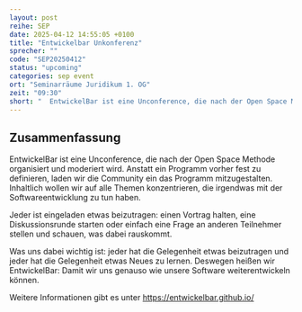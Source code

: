 ```yaml
---
layout: post
reihe: SEP
date: 2025-04-12 14:55:05 +0100
title: "Entwickelbar Unkonferenz"
sprecher: ""
code: "SEP20250412"
status: "upcoming"
categories: sep event
ort: "Seminarräume Juridikum 1. OG"
zeit: "09:30"
short: "  EntwickelBar ist eine Unconference, die nach der Open Space Methode organisiert und moderiert wird. Anstatt ein Programm vorher fest zu definieren, laden wir die Community ein das Programm mitzugestalten. Inhaltlich wollen wir auf alle ..."
---
```


## Zusammenfassung


 EntwickelBar ist eine Unconference, die nach der Open Space Methode organisiert und moderiert wird. Anstatt ein Programm vorher fest zu definieren, laden wir die Community ein das Programm mitzugestalten. Inhaltlich wollen wir auf alle Themen konzentrieren, die irgendwas mit der Softwareentwicklung zu tun haben.

Jeder ist eingeladen etwas beizutragen: einen Vortrag halten, eine Diskussionsrunde starten oder einfach eine Frage an anderen Teilnehmer stellen und schauen, was dabei rauskommt.

Was uns dabei wichtig ist: jeder hat die Gelegenheit etwas beizutragen und jeder hat die Gelegenheit etwas Neues zu lernen. Deswegen heißen wir EntwickelBar: Damit wir uns genauso wie unsere Software weiterentwickeln können. 

Weitere Informationen gibt es unter https://entwickelbar.github.io/


